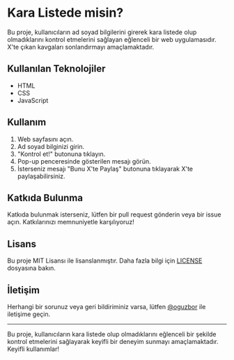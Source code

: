 # Kara Listede misin?

Bu proje, kullanıcıların ad soyad bilgilerini girerek kara listede olup olmadıklarını kontrol etmelerini sağlayan eğlenceli bir web uygulamasıdır. X'te çıkan kavgaları sonlandırmayı amaçlamaktadır.

## Kullanılan Teknolojiler

- HTML
- CSS
- JavaScript

## Kullanım

1. Web sayfasını açın.
2. Ad soyad bilginizi girin.
3. "Kontrol et!" butonuna tıklayın.
4. Pop-up penceresinde gösterilen mesajı görün.
5. İsterseniz mesajı "Bunu X'te Paylaş" butonuna tıklayarak X'te paylaşabilirsiniz.

## Katkıda Bulunma

Katkıda bulunmak isterseniz, lütfen bir pull request gönderin veya bir issue açın. Katkılarınızı memnuniyetle karşılıyoruz!

## Lisans

Bu proje MIT Lisansı ile lisanslanmıştır. Daha fazla bilgi için [LICENSE](LICENSE) dosyasına bakın.

## İletişim

Herhangi bir sorunuz veya geri bildiriminiz varsa, lütfen [@oguzbor](https://twitter.com/oguzbor) ile iletişime geçin.

---

Bu proje, kullanıcıların kara listede olup olmadıklarını eğlenceli bir şekilde kontrol etmelerini sağlayarak keyifli bir deneyim sunmayı amaçlamaktadır. Keyifli kullanımlar!
